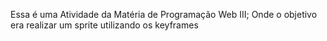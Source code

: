 Essa é uma Atividade da Matéria de Programação Web III;
Onde o objetivo era realizar um sprite utilizando os keyframes
